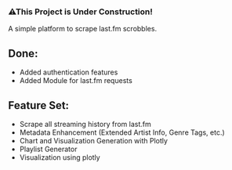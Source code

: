 ### ⚠This Project is Under Construction!
A simple platform to scrape last.fm scrobbles.

## Done:
- Added authentication features
- Added Module for last.fm requests

## Feature Set:
- Scrape all streaming history from last.fm
- Metadata Enhancement (Extended Artist Info, Genre Tags, etc.)
- Chart and Visualization Generation with Plotly
- Playlist Generator
- Visualization using plotly
